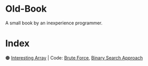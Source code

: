 # Old-Book
A small book by an inexperience programmer.

# Index
🟠 [Interesting Array](/StoreRoom/InterestingArray/InterestingArray.md) | Code: [Brute Force](/StoreRoom/InterestingArray/InterestingArray.java),  [Binary Search Approach](/StoreRoom/InterestingArray/InterestingArrayBin.java)